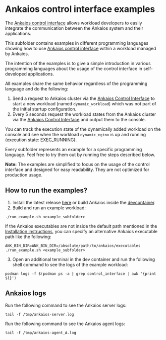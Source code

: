 # Ankaios control interface examples

The [Ankaios control interface](https://eclipse-ankaios.github.io/ankaios/latest/reference/control-interface/) allows workload developers to easily integrate the communication between the Ankaios system and their applications.

This subfolder contains examples in different programming languages showing how to use [Ankaios control interface](https://eclipse-ankaios.github.io/ankaios/latest/reference/control-interface/) within a workload managed by Ankaios.

The intention of the examples is to give a simple introduction in various programming languages about the usage of the control interface in self-developed applications.

All examples share the same behavior regardless of the programming language and do the following:

1. Send a request to Ankaios cluster via the [Ankaios Control Interface](https://eclipse-ankaios.github.io/ankaios/latest/reference/control-interface/) to start a new workload  (named `dynamic_workload`) which was not part of the initial startup configuration.
2. Every 5 seconds request the workload states from the Ankaios cluster via the [Ankaios Control Interface](https://eclipse-ankaios.github.io/ankaios/latest/reference/control-interface/) and output them to the console.

You can track the execution state of the dynamically added workload on the console and see when the workload `dynamic_nginx` is up and running (execution state: EXEC_RUNNING).

Every subfolder represents an example for a specific programming language. Feel free to try them out by running the steps described below.

**Note:** The examples are simplified to focus on the usage of the control interface and designed for easy readability. They are not optimized for production usage.

## How to run the examples?

1. Install the latest release [here](https://eclipse-ankaios.github.io/ankaios/latest/usage/installation/) or build Ankaios inside the [devcontainer](../.devcontainer/Dockerfile).
2. Build and run an example workload: 
```shell
./run_example.sh <example_subfolder>
```
If the Ankaios executables are not inside the default path mentioned in the [Installation instructions](https://eclipse-ankaios.github.io/ankaios/latest/usage/installation/), you can specify an alternative Ankaios executable path like the following:
```shell
ANK_BIN_DIR=ANK_BIN_DIR=/absolute/path/to/ankaios/executables ./run_example.sh <example_subfolder>
```
3. Open an additional terminal in the dev container and run the following shell command to see the logs of the example workload: 
```shell
podman logs -f $(podman ps -a | grep control_interface | awk '{print $1}')
```

## Ankaios logs

Run the following command to see the Ankaios server logs: 
```shell
tail -f /tmp/ankaios-server.log
```

Run the following command to see the Ankaios agent logs: 
```shell
tail -f /tmp/ankaios-agent_A.log
```

